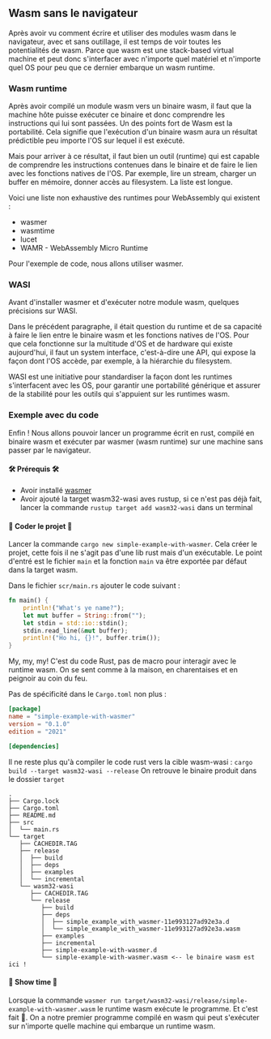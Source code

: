 ## Wasm sans le navigateur

Après avoir vu comment écrire et utiliser des modules wasm dans le navigateur, avec et sans outillage, il est temps de
voir toutes les potentialités de wasm. Parce que wasm est une stack-based virtual machine et peut donc s'interfacer avec
n'importe quel matériel et n'importe quel OS pour peu que ce dernier embarque un wasm runtime.

### Wasm runtime

Après avoir compilé un module wasm vers un binaire wasm, il faut que la machine hôte puisse exécuter ce binaire et donc
comprendre les instructions qui lui sont passées. Un des points fort de Wasm est la portabilité. Cela signifie que
l'exécution d'un binaire wasm aura un résultat prédictible peu importe l'OS sur lequel il est exécuté.

Mais pour arriver à ce résultat, il faut bien un outil (runtime) qui est capable de comprendre les instructions
contenues dans le binaire et de faire le lien avec les fonctions natives de l'OS. Par exemple, lire un stream, charger
un buffer en mémoire, donner accès au filesystem. La liste est longue.

Voici une liste non exhaustive des runtimes pour WebAssembly qui existent :

* wasmer
* wasmtime
* lucet
* WAMR - WebAssembly Micro Runtime

Pour l'exemple de code, nous allons utiliser wasmer.

### WASI

Avant d'installer wasmer et d'exécuter notre module wasm, quelques précisions sur WASI.

Dans le précédent paragraphe, il était question du runtime et de sa capacité à faire le lien entre le binaire wasm et
les fonctions natives de l'OS. Pour que cela fonctionne sur la multitude d'OS et de hardware qui existe aujourd'hui, il
faut un system interface, c'est-à-dire une API, qui expose la façon dont l'OS accède, par exemple, à la hiérarchie du
filesystem.

WASI est une initiative pour standardiser la façon dont les runtimes s'interfacent avec les OS, pour garantir une
portabilité générique et assurer de la stabilité pour les outils qui s'appuient sur les runtimes wasm.

### Exemple avec du code

Enfin ! Nous allons pouvoir lancer un programme écrit en rust, compilé en binaire wasm et exécuter par wasmer (wasm
runtime) sur une machine sans passer par le navigateur.

#### 🛠️ Prérequis 🛠️

- Avoir installé [wasmer](https://github.com/wasmerio/wasmer#install)
- Avoir ajouté la target wasm32-wasi aves rustup, si ce n'est pas déjà fait, lancer la
  commande `rustup target add wasm32-wasi` dans un terminal

#### 🚧 Coder le projet 🚧

Lancer la commande `cargo new simple-example-with-wasmer`. Cela créer le projet, cette fois il ne s'agit pas d'une lib
rust mais d'un exécutable. Le point d'entré est le fichier `main` et la fonction `main` va être exportée par défaut dans
la target wasm.

Dans le fichier `scr/main.rs` ajouter le code suivant :

```rust
fn main() {
    println!("What's ye name?");
    let mut buffer = String::from("");
    let stdin = std::io::stdin();
    stdin.read_line(&mut buffer);
    println!("Ho hi, {}!", buffer.trim());
}
```

My, my, my! C'est du code Rust, pas de macro pour interagir avec le runtime wasm. On se sent comme à la maison, en
charentaises et en peignoir au coin du feu.

Pas de spécificité dans le `Cargo.toml` non plus :

```toml
[package]
name = "simple-example-with-wasmer"
version = "0.1.0"
edition = "2021"

[dependencies]
```

Il ne reste plus qu'à compiler le code rust vers la cible wasm-wasi :
`cargo build --target wasm32-wasi --release`
On retrouve le binaire produit dans le dossier `target`

```text
.
├── Cargo.lock
├── Cargo.toml
├── README.md
├── src
│  └── main.rs
└── target
   ├── CACHEDIR.TAG
   ├── release
   │  ├── build
   │  ├── deps
   │  ├── examples
   │  └── incremental
   └── wasm32-wasi
      ├── CACHEDIR.TAG
      └── release
         ├── build
         ├── deps
         │  ├── simple_example_with_wasmer-11e993127ad92e3a.d
         │  └── simple_example_with_wasmer-11e993127ad92e3a.wasm
         ├── examples
         ├── incremental
         ├── simple-example-with-wasmer.d
         └── simple-example-with-wasmer.wasm <-- le binaire wasm est ici !
```

#### 🙌 Show time 🙌

Lorsque la commande `wasmer run target/wasm32-wasi/release/simple-example-with-wasmer.wasm` le runtime wasm exécute le
programme. Et c'est fait 🎉. On a notre premier programme compilé en wasm qui peut s'exécuter sur n'importe quelle
machine qui embarque un runtime wasm.
